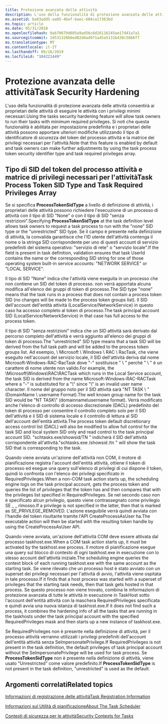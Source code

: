 ```yaml
---
title: Protezione avanzata delle attività
description: L'uso della funzionalità di protezione avanzata delle attività consentirà ai proprietari delle attività di eseguire le attività con i privilegi minimi necessari.
ms.assetid: ba03add5-aa05-4bef-baec-684ca17363bd
ms.topic: article
ms.date: 05/31/2018
ms.openlocfilehash: 0ab70679d605a9ad56c6d26116245ae17d41a7a1
ms.sourcegitcommit: 2d531328b6ed82d4ad971a45a5131b430c5866f7
ms.translationtype: MT
ms.contentlocale: it-IT
ms.lasthandoff: 09/16/2019
ms.locfileid: "104221449"
---
```

# <a name="task-security-hardening"></a><span data-ttu-id="f2f13-103">Protezione avanzata delle attività</span><span class="sxs-lookup"><span data-stu-id="f2f13-103">Task Security Hardening</span></span>

<span data-ttu-id="f2f13-104">L'uso della funzionalità di protezione avanzata delle attività consentirà ai proprietari delle attività di eseguire le attività con i privilegi minimi necessari.</span><span class="sxs-lookup"><span data-stu-id="f2f13-104">Using the tasks security hardening feature will allow task owners to run their tasks with minimum required privileges.</span></span> <span data-ttu-id="f2f13-105">Si noti che questa funzionalità è abilitata per impostazione predefinita e i proprietari delle attività possono apportare ulteriori modifiche utilizzando il tipo di identificatore di sicurezza del token del processo attività e la matrice dei privilegi necessari per l'attività.</span><span class="sxs-lookup"><span data-stu-id="f2f13-105">Note that this feature is enabled by default and task owners can make further adjustments by using the task process token security identifier type and task required privileges array.</span></span>

## <a name="task-process-token-sid-type-and-task-required-privileges-array"></a><span data-ttu-id="f2f13-106">Tipo di SID del token del processo attività e matrice di privilegi necessari per l'attività</span><span class="sxs-lookup"><span data-stu-id="f2f13-106">Task Process Token SID Type and Task Required Privileges Array</span></span>

<span data-ttu-id="f2f13-107">Se si specifica **ProcessTokenSidType** a livello di definizione di attività, i proprietari delle attività possono richiedere l'esecuzione di un processo di attività con il tipo di SID "None" o con il tipo di SID "senza restrizioni".</span><span class="sxs-lookup"><span data-stu-id="f2f13-107">Specifying **ProcessTokenSidType** at the task definition level allows task owners to request a task process to run with the "none" SID type or the "unrestricted" SID type.</span></span> <span data-ttu-id="f2f13-108">Se il campo è presente nella definizione di attività, la convalida garantisce che l'ID utente dell'attività contenga il nome o la stringa SID corrispondente per uno di questi account di servizio predefiniti del sistema operativo: "servizio di rete" o "servizio locale".</span><span class="sxs-lookup"><span data-stu-id="f2f13-108">If the field is present in task definition, validation ensures that task UserId contains the name or the corresponding SID string for one of those operating system built-in service accounts: "NETWORK SERVICE" or "LOCAL SERVICE".</span></span>

<span data-ttu-id="f2f13-109">Il tipo di SID "None" indica che l'attività viene eseguita in un processo che non contiene un SID del token di processo. non verrà apportata alcuna modifica all'elenco dei gruppi di token di processo.</span><span class="sxs-lookup"><span data-stu-id="f2f13-109">The SID type "none" means that the task runs in a process that does not contain a process token SID (no changes will be made to the process token groups list).</span></span> <span data-ttu-id="f2f13-110">Il SID dell'account dell'entità attività (LocalService/NetworkService) in questo caso ha accesso completo al token di processo.</span><span class="sxs-lookup"><span data-stu-id="f2f13-110">The task principal account SID (LocalService/NetworkService) in that case has full access to the process token.</span></span>

<span data-ttu-id="f2f13-111">Il tipo di SID "senza restrizioni" indica che un SID attività sarà derivato dal percorso completo dell'attività e verrà aggiunto all'elenco dei gruppi di token di processo.</span><span class="sxs-lookup"><span data-stu-id="f2f13-111">The "unrestricted" SID type means that a task SID will be derived from the full task path and will be added to the process token groups list.</span></span> <span data-ttu-id="f2f13-112">Ad esempio, \\ Microsoft \\ Windows \\ RAC \\ RacTask, che viene eseguito nell'account del servizio locale, il SID dell'attività deriva dal nome Microsoft-Windows-RAC-RacTask dove "-" sostituisce " \\ " perché " \\ " è un carattere di nome utente non valido.</span><span class="sxs-lookup"><span data-stu-id="f2f13-112">For example, the \\Microsoft\\Windows\\RAC\\RACTask which runs in the Local Service account, the task SID is derived from the name Microsoft-Windows-RAC-RACTask where a "-" is substituted for a "\\" since "\\" is an invalid user name character.</span></span> <span data-ttu-id="f2f13-113">Il nome del gruppo noto per il SID attività sarà "NT TASK \\ <modified full task path> " (DomainName \\ username Format).</span><span class="sxs-lookup"><span data-stu-id="f2f13-113">The well known group name for the task SID would be "NT TASK\\<modified full task path>" (domainname\\username format).</span></span> <span data-ttu-id="f2f13-114">Verrà modificato anche l'elenco di controllo di accesso discrezionale (DACL) predefinito del token di processo per consentire il controllo completo solo per il SID dell'attività e il SID di sistema locale e il controllo di lettura al SID dell'account dell'entità attività.</span><span class="sxs-lookup"><span data-stu-id="f2f13-114">The process token default discretionary access control list (DACL) will also be modified to allow full control for the task SID and local system SID only and read control to the task principal account SID.</span></span> <span data-ttu-id="f2f13-115">"schtasks.exe/showsid/TN <full task path> " indicherà il SID dell'attività corrispondente all'attività.</span><span class="sxs-lookup"><span data-stu-id="f2f13-115">"schtasks.exe /showsid /tn <full task path>" will show the task SID that is corresponding to the task.</span></span>

<span data-ttu-id="f2f13-116">Quando viene avviata un'azione dell'attività non COM, il motore di pianificazione registra l'account dell'entità attività, ottiene il token di processo ed esegue una query sull'elenco di privilegi di cui dispone il token, quindi lo confronta con l'elenco dei privilegi specificato in RequiredPrivileges.</span><span class="sxs-lookup"><span data-stu-id="f2f13-116">When a non-COM task action starts up, the scheduling engine logs on the task principal account, gets the process token and queries the list of privileges that the token has and then compares that with the privileges list specified in RequiredPrivileges.</span></span> <span data-ttu-id="f2f13-117">Se nel secondo caso non è specificato alcun privilegio, questo viene contrassegnato come privilegio SE \_ \_ rimosso.</span><span class="sxs-lookup"><span data-stu-id="f2f13-117">If a privilege is not specified in the latter, then that is marked as SE\_PRIVILEGE\_REMOVED.</span></span> <span data-ttu-id="f2f13-118">L'azione eseguibile verrà quindi avviata con l'handle del token risultante tramite l'API CreateProcessAsUser ha.</span><span class="sxs-lookup"><span data-stu-id="f2f13-118">The executable action will then be started with the resulting token handle by using the CreateProcessAsUser API.</span></span>

<span data-ttu-id="f2f13-119">Quando viene avviata, un'azione dell'attività COM deve essere attivata dal processo taskhost.exe.</span><span class="sxs-lookup"><span data-stu-id="f2f13-119">When a COM task action starts up, it must be activated by the taskhost.exe process.</span></span> <span data-ttu-id="f2f13-120">Il motore di pianificazione esegue una query sul blocco di contesto di ogni taskhost.exe in esecuzione con lo stesso account dell'attività iniziale.</span><span class="sxs-lookup"><span data-stu-id="f2f13-120">The scheduling engine queries the context block of each running taskhost.exe with the same account as the starting task.</span></span> <span data-ttu-id="f2f13-121">Se viene rilevato che un processo host è stato avviato con un superset dei privilegi necessari per l'attività di avvio, l'attività viene ospitata in tale processo.</span><span class="sxs-lookup"><span data-stu-id="f2f13-121">If it finds that a host process was started with a superset of privileges that the starting task needs, then that task gets hosted in that process.</span></span> <span data-ttu-id="f2f13-122">Se questo processo non viene trovato, combina le informazioni di protezione avanzata di tutte le attività in esecuzione in TaskHost sotto l'account dell'entità attività con la maschera RequiredPrivileges specificata e quindi avvia una nuova istanza di taskhost.exe.</span><span class="sxs-lookup"><span data-stu-id="f2f13-122">If it does not find such a process, it combines the hardening info of all the tasks that are running in the taskhosts under the task principal account with the specified RequiredPrivileges mask and then starts up a new instance of taskhost.exe.</span></span>

<span data-ttu-id="f2f13-123">Se RequiredPrivileges non è presente nella definizione di attività, per il processo attività verranno utilizzati i privilegi predefiniti dell'account dell'entità attività senza SeImpersonatePrivilege.</span><span class="sxs-lookup"><span data-stu-id="f2f13-123">If RequiredPrivileges is not present in the task definition, the default privileges of task principal account without the SeImpersonatePrivilege will be used for task process.</span></span> <span data-ttu-id="f2f13-124">Se **ProcessTokenSidType** non è presente nella definizione di attività, viene usato "Unrestricted" come valore predefinito.</span><span class="sxs-lookup"><span data-stu-id="f2f13-124">If **ProcessTokenSidType** is not present in the task definition, "unrestricted" is used as the default.</span></span>

## <a name="related-topics"></a><span data-ttu-id="f2f13-125">Argomenti correlati</span><span class="sxs-lookup"><span data-stu-id="f2f13-125">Related topics</span></span>

<dl> <dt>

[<span data-ttu-id="f2f13-126">Informazioni di registrazione delle attività</span><span class="sxs-lookup"><span data-stu-id="f2f13-126">Task Registration Information</span></span>](task-registration-information.md)
</dt> <dt>

[<span data-ttu-id="f2f13-127">Informazioni sul Utilità di pianificazione</span><span class="sxs-lookup"><span data-stu-id="f2f13-127">About The Task Scheduler</span></span>](about-the-task-scheduler.md)
</dt> <dt>

[<span data-ttu-id="f2f13-128">Contesti di sicurezza per le attività</span><span class="sxs-lookup"><span data-stu-id="f2f13-128">Security Contexts for Tasks</span></span>](security-contexts-for-running-tasks.md)
</dt> </dl>

 

 




